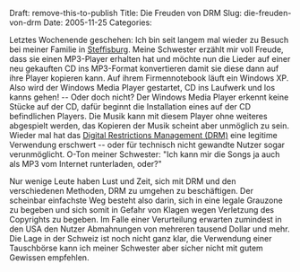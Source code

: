 Draft: remove-this-to-publish
Title: Die Freuden von DRM
Slug: die-freuden-von-drm
Date: 2005-11-25
Categories:

Letztes Wochenende geschehen: Ich bin seit langem mal wieder zu Besuch bei meiner Familie in [Steffisburg](http://map.search.ch/steffisburg). Meine Schwester erzählt mir voll Freude, dass sie einen MP3-Player erhalten hat und möchte nun die Lieder auf einer neu gekauften CD ins MP3-Format konvertieren damit sie diese dann auf ihre Player kopieren kann. Auf ihrem Firmennotebook läuft ein Windows XP. Also wird der Windows Media Player gestartet, CD ins Laufwerk und los kanns gehen! -- Oder doch nicht? Der Windows Media Player erkennt keine Stücke auf der CD, dafür beginnt die Installation eines auf der CD befindlichen Players. Die Musik kann mit diesem Player ohne weiteres abgespielt werden, das Kopieren der Musik scheint aber unmöglich zu sein. Wieder mal hat das [Digital Restrictions Management (DRM)](http://en.wikipedia.org/wiki/Digital_rights_management) eine legitime Verwendung erschwert -- oder für technisch nicht gewandte Nutzer sogar verunmöglicht. O-Ton meiner Schwester: "Ich kann mir die Songs ja auch als MP3 vom Internet runterladen, oder?"

Nur wenige Leute haben Lust und Zeit, sich mit DRM und den verschiedenen Methoden, DRM zu umgehen zu beschäftigen. Der scheinbar einfachste Weg besteht also darin, sich in eine legale Grauzone zu begeben und sich somit in Gefahr von Klagen wegen Verletzung des Copyrights zu begeben. Im Falle einer Verurteilung erwarten zumindest in den USA den Nutzer Abmahnungen von mehreren tausend Dollar und mehr. Die Lage in der Schweiz ist noch nicht ganz klar, die Verwendung einer Tauschbörse kann ich meiner Schwester aber sicher nicht mit gutem Gewissen empfehlen.
